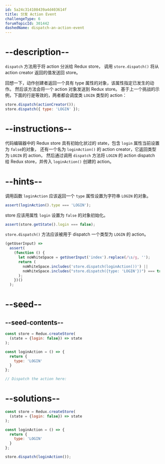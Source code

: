 ```yaml
---
id: 5a24c314108439a4d403614f
title: 分发 Action Event
challengeType: 6
forumTopicId: 301442
dashedName: dispatch-an-action-event
---
```


# --description--

`dispatch` 方法用于将 action 分派给 Redux store， 调用 `store.dispatch()` 将从 action creator 返回的值发送回 store。

回想一下，动作创建者返回一个具有 type 属性的对象，该属性指定已发生的动作。 然后该方法会将一个 action 对象发送到 Redux store。 基于上一个挑战的示例，下面的行是等效的，两者都会调度类 `LOGIN` 类型的 action：

```js
store.dispatch(actionCreator());
store.dispatch({ type: 'LOGIN' });
```

# --instructions--

代码编辑器中的 Redux store 具有初始化状过的 state，包含 `login` 属性当前设置为 `false`的对象， 还有一个名为 `loginAction()` 的 action creator，它返回类型为 `LOGIN` 的 action， 然后通过调用 `dispatch` 方法将 `LOGIN` 的 action dispatch 给 Redux store，并传入 `loginAction()` 创建的 action。

# --hints--

调用函数 `loginAction` 应该返回一个 `type` 属性设置为字符串 `LOGIN` 的对象。

```js
assert(loginAction().type === 'LOGIN');
```

store 应该用属性 `login` 设置为 `false` 的对象初始化。

```js
assert(store.getState().login === false);
```

`store.dispatch()` 方法应该被用于 dispatch 一个类型为 `LOGIN` 的 action。

```js
(getUserInput) =>
  assert(
    (function () {
      let noWhiteSpace = getUserInput('index').replace(/\s/g, '');
      return (
        noWhiteSpace.includes('store.dispatch(loginAction())') ||
        noWhiteSpace.includes("store.dispatch({type: 'LOGIN'})") === true
      );
    })()
  );
```

# --seed--

## --seed-contents--

```js
const store = Redux.createStore(
  (state = {login: false}) => state
);

const loginAction = () => {
  return {
    type: 'LOGIN'
  }
};

// Dispatch the action here:
```

# --solutions--

```js
const store = Redux.createStore(
  (state = {login: false}) => state
);

const loginAction = () => {
  return {
    type: 'LOGIN'
  }
};

store.dispatch(loginAction());
```
